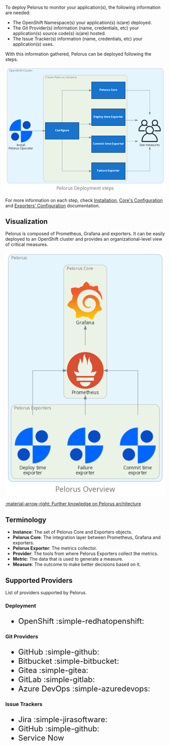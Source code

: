To deploy Pelorus to monitor your application(s), the following information are needed:

* The OpenShift Namespace(s) your application(s) is(are) deployed.
* The Git Provider(s) information (name, credentials, etc) your application(s) source code(s) is(are) hosted.
* The Issue Tracker(s) information (name, credentials, etc) your application(s) uses.

With this information gathered, Pelorus can be deployed following the steps.

![Pelorus Deployment Steps](../img/diagrams/pelorus_deployment_steps.png)

For more information on each step, check [Installation](Installation.md), [Core's Configuration](configuration/PelorusCore.md) and [Exporters' Configuration](configuration/PelorusExporters.md) documentation.
## Visualization

Pelorus is composed of Prometheus, Grafana and exporters. It can be easily deployed to an OpenShift cluster and provides an organizational-level view of critical measures.

![Pelorus Overview](../img/diagrams/pelorus_overview.png)

[:material-arrow-right: Further knowledge on Pelorus architecture](../Architecture.md)

## Terminology

- **Instance**: The set of Pelorus Core and Exporters objects.
- **Pelorus Core**: The integration layer between Prometheus, Grafana and exporters.
- **Pelorus Exporter**: The metrics collector.
- **Provider**: The tools from where Pelorus Exporters collect the metrics.
- **Metric**: The data that is used to generate a measure.
- **Measure**: The outcome to make better decisions based on it.

## Supported Providers

List of providers supported by Pelorus.

### Deployment

<font size="5">

- OpenShift :simple-redhatopenshift:

</font>

### Git Providers

<font size="5">

- GitHub :simple-github:
- Bitbucket :simple-bitbucket:
- Gitea :simple-gitea:
- GitLab :simple-gitlab:
- Azure DevOps :simple-azuredevops:

</font>

### Issue Trackers

<font size="5">

- Jira :simple-jirasoftware:
- GitHub :simple-github:
- Service Now

</font>
